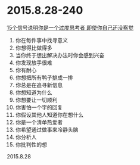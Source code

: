 2015.8.28-240
=============
[15个信号说明你是一个过度思考者 即使你自己还没察觉](http://mp.weixin.qq.com/s?__biz=MzA4NzgxMzQzMA==&mid=221614566&idx=1&sn=56c4b1f7a6557ba4acdcda616951a65d&scene=5&srcid=cwTj4P09I0zKWlQAV9cs#rd)

1. 你在每件事中找寻意义
2. 你想得比做得多
3. 当你终于想出解决办法时你会感到兴奋
4. 你发现放手很难
5. 你有耐心
6. 你想把所有鸭子排成一排
7. 你总是在追寻新信息
8. 你想知道为什么
9. 你想要让一切顺利
10. 你害怕一个字的回复
11. 你假设其他人知道你在想什么
12. 你是一个清单热爱者
13. 你希望通过做事来冷静头脑
14. 你分析人
15. 你批判性的想

2015.8.28
